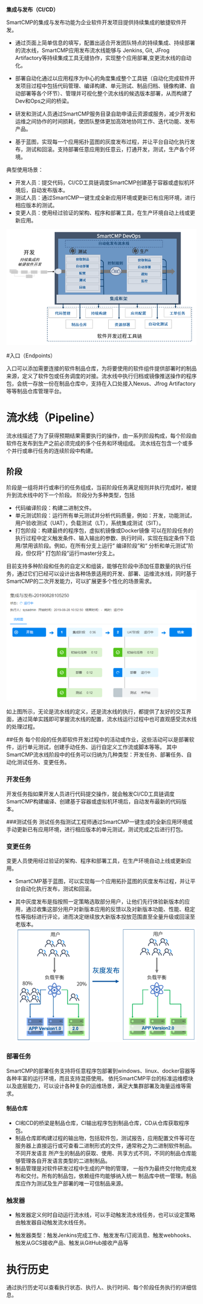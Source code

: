**集成与发布（CI/CD）**

SmartCMP的集成与发布功能为企业软件开发项目提供持续集成的敏捷软件开发。

+ 通过页面上简单信息的填写，配置出适合开发团队特点的持续集成、持续部署的流水线，SmartCMP应用发布流水线能够与 Jenkins, Git, JFrog Artifactory等持续集成工具无缝协作，实现整个应用部署,变更流水线的自动化。

+ 部署自动化通过以应用程序为中心的角度集成整个工具链（自动化完成软件开发项目过程中包括代码管理、编译构建、单元测试、制品归档、镜像构建、自动部署等各个环节）、管理并可视化整个流水线的候选版本部署，从而构建了Dev和Ops之间的桥梁。

+ 研发和测试人员通过SmartCMP服务目录自助申请云资源或服务，减少开发和运维之间协作的时间损耗，使团队整体更加高效地协同工作、迭代功能、发布产品。

+ 基于蓝图，实现每一个应用拓扑蓝图的灰度发布过程，并让平台自动化执行发布，测试和回滚。支持部署任意应用到任意云，打通开发，测试，生产各个环境。

典型使用场景：

+ 开发人员：提交代码，CI/CD工具链调度SmartCMP创建基于容器或虚拟机环境后，自动发布版本。
+ 测试人员：通过SmartCMP一键生成全新应用环境或更新已有应用环境，进行相应版本的测试。
+ 变更人员：使用经过验证的架构、程序和部署工具，在生产环境自动上线或更新应用。



![架构图](../../picture/foundationConcepts/架构图V2.png)

#入口（Endpoints）

入口可以添加需要连接的软件制品仓库，为将要使用的软件组件提供部署时的制品来源，定义了软件包或任务调度的对接。流水线中执行归档或镜像推送操作的程序包，会统一存放一份在制品仓库中，支持在入口处接入Nexus、Jfrog Artifactory等等制品仓库管理平台。


# 流水线（Pipeline）

流水线描述了为了获得预期结果需要执行的操作，由一系列阶段构成，每个阶段由软件在发布到生产之前必须完成的多个任务和环境组成。
流水线在包含一个或多个并行或串行任务的连续阶段中构建。

## 阶段
阶段是一组将并行或串行的任务组成，当前阶段任务满足规则并执行完成时，被提升到流水线中的下一个阶段。
阶段分为多种类型，包括
+ 代码编译阶段：构建二进制文件。
+ 单元测试阶段：运行所有单元测试并分析代码质量，例如：开发，功能测试，用户验收测试（UAT），负载测试（LT），系统集成测试（SIT）。
+ 打包阶段：构建最终的程序包，虚拟机镜像或Docker镜像
可以在阶段任务的执行过程中定义触发条件、输入输出的参数、执行时间，实现在指定条件下启用/禁用该阶段。例如，在所有分支上运行“ 编译阶段”和“ 分析和单元测试”阶段，但仅将“ 打包阶段”运行master分支上。

目前支持多种阶段和任务的自定义和组装，能够在阶段中添加任意数量的执行任务，通过它们已经可以设计出各种场景适用的开发、部署、运维流水线，同时基于SmartCMP的二次开发能力，可以扩展更多个性化的场景需求。



![流水线](../../picture/foundationConcepts/流水线.png)

如上图所示，无论是流水线的定义，还是流水线的执行，都提供了友好的交互界面，通过简单实践即可掌握流水线的配置，流水线运行过程中也可直观感受流水线的处理过程。

##任务
每个阶段的任务即软件开发过程中的活动或作业，这些活动可以是部署软件，运行单元测试，创建手动任务、运行自定义工作流或脚本等等。
其中SmartCMP流水线阶段中的任务可以归纳为几种类型：开发任务、部署任务、自动化测试任务、变更任务。

### 开发任务
开发任务指如果开发人员进行代码提交操作，就会触发CI/CD工具链调度SmartCMP构建编译、创建基于容器或虚拟机环境后，自动发布最新的代码版本。

###测试任务
测试任务指测试工程师通过SmartCMP一键生成的全新应用环境或手动更新已有应用环境，进行相应版本的单元测试，测试完成之后进行打包。

### 变更任务
变更人员使用经过验证的架构、程序和部署工具，在生产环境自动上线或更新应用。
+ SmartCMP基于蓝图，可以实现每一个应用拓扑蓝图的灰度发布过程，并让平台自动化执行发布，测试和回滚。

+ 其中灰度发布是指按照一定策略选取部分用户，让他们先行体验新版本的应用，通过收集这部分用户对新版本应用的反馈以及对新版本功能、性能、稳定性等指标进行评论，进而决定继续放大新版本投放范围直至全量升级或回滚至老版本。
![灰度发布](../../picture/foundationConcepts/灰度发布.png)

### 部署任务

SmartCMP的部署任务支持将任意程序包部署到windows、linux、docker容器等各种丰富的运行环境，而且支持混搭使用。
依托SmartCMP平台的标准运维模块以及底层能力，可以设计各种复杂的运维场景，满足大集群部署及海量运维等需求。 

#### 制品仓库
+ CI和CD的桥梁是制品仓库，CI输出程序包到制品仓库，CD从仓库获取程序包。
+ 制品仓库即构建过程的输出物，包括软件包，测试报告，应用配置文件等可在服务器上直接运行或可查看二进制形式的文件，通常称之为二进制软件制品。不同开发语言 所产生的制品的获取、使用、共享方式不同，不同的制品仓库能够管理各自开发语言类型的二进制制品。
+ 制品管理是对软件研发过程中生成的产物的管理， 一般作为最终交付物完成发布和交付。所有的制品包，依赖组件均能够纳入统一 制品库中统一管理。制品库应作为测试及生产部署的唯一可信制品来源。

### 触发器
+ 触发器定义何时自动运行流水线，可以手动触发流水线任务，也可以设定策略由触发器自动触发流水线任务。

+ 触发器类型：触发Jenkins完成工作、触发发布/订阅消息、触发webhooks、触发从GCS接收产品、触发从GitHub接收产品等


# 执行历史
通过执行历史可以查看执行状态、执行人、执行时间、每个阶段任务执行的详细信息。


